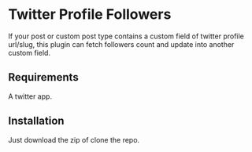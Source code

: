 # Twitter Profile Followers
If your post or custom post type contains a custom field of twitter profile url/slug, this plugin can fetch followers count and update into another custom field.

## Requirements
A twitter app.

## Installation
Just download the zip of clone the repo.
